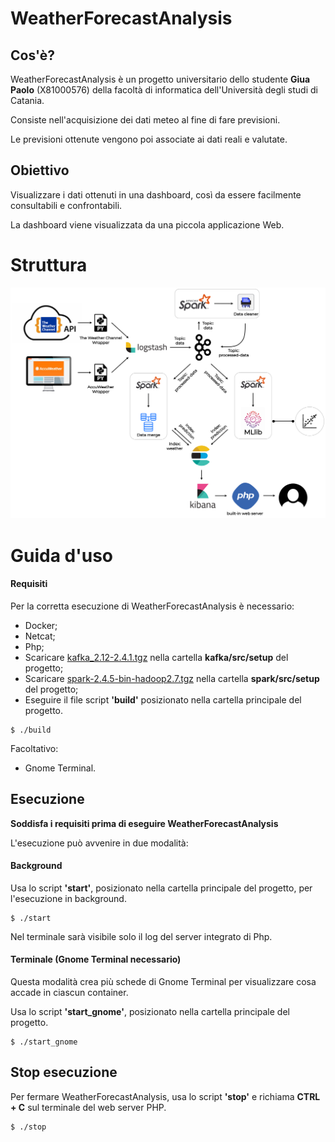 # WeatherForecastAnalysis
## Cos'è?
WeatherForecastAnalysis è un progetto universitario dello studente **Giua Paolo** (X81000576) della facoltà di informatica dell'Università degli studi di Catania.

Consiste nell'acquisizione dei dati meteo al fine di fare previsioni.

Le previsioni ottenute vengono poi associate ai dati reali e valutate.
## Obiettivo
Visualizzare i dati ottenuti in una dashboard, così da essere facilmente consultabili e confrontabili.

La dashboard viene visualizzata da una piccola applicazione Web.

# Struttura
![alt text](doc/diagram.png)

# Guida d'uso
#### Requisiti
Per la corretta esecuzione di WeatherForecastAnalysis è necessario:
* Docker;
* Netcat;
* Php;
* Scaricare [kafka_2.12-2.4.1.tgz](https://drive.google.com/file/d/1xXGH_Ee8MhI0GUlSUVHK_k2sEPxpaEDj/view?usp=sharing) nella cartella **kafka/src/setup** del progetto;
* Scaricare [spark-2.4.5-bin-hadoop2.7.tgz](https://drive.google.com/file/d/1QPWhdRXWD3SJ6pSYOk1ZUfIL0k9_SM_X/view?usp=sharing) nella cartella **spark/src/setup** del progetto;
* Eseguire il file script **'build'** posizionato nella cartella principale del progetto.
```
$ ./build
```
Facoltativo:
* Gnome Terminal.

## Esecuzione
**Soddisfa i requisiti prima di eseguire WeatherForecastAnalysis**

L'esecuzione può avvenire in due modalità:
#### Background
Usa lo script **'start'**, posizionato nella cartella principale del progetto, per l'esecuzione in background.
```
$ ./start
```
Nel terminale sarà visibile solo il log del server integrato di Php.
#### Terminale (Gnome Terminal necessario)
Questa modalità crea più schede di Gnome Terminal per visualizzare cosa accade in ciascun container.

Usa lo script **'start_gnome'**, posizionato nella cartella principale del progetto.
```
$ ./start_gnome
```
## Stop esecuzione
Per fermare WeatherForecastAnalysis, usa lo script **'stop'** e richiama **CTRL + C** sul terminale del web server PHP.
```
$ ./stop
```
